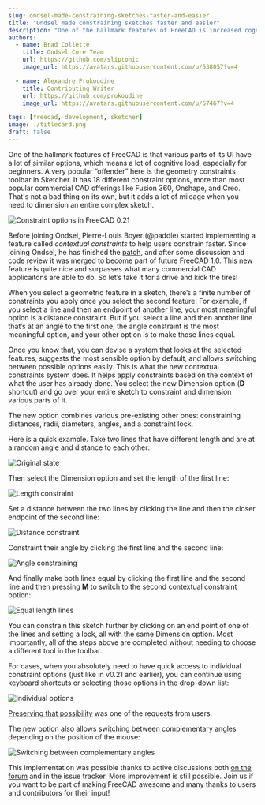 ```yaml
---
slug: ondsel-made-constraining-sketches-faster-and-easier
title: "Ondsel made constraining sketches faster and easier"
description: "One of the hallmark features of FreeCAD is increased cognitive load. Our new Dimension tool replaces mutiple other tools and helps constraining sketches faster."
authors:
  - name: Brad Collette
    title: Ondsel Core Team
    url: https://github.com/sliptonic
    image_url: https://avatars.githubusercontent.com/u/538057?v=4

  - name: Alexandre Prokoudine
    title: Contributing Writer
    url: https://github.com/prokoudine
    image_url: https://avatars.githubusercontent.com/u/57467?v=4

tags: [freecad, development, sketcher]
image: ./titlecard.png
draft: false
---
```


One of the hallmark features of FreeCAD is that various parts of its UI have a lot of similar options, which means a lot of cognitive load, especially for beginners. A very popular “offender” here is the geometry constraints toolbar in Sketcher. It has 18 different constraint options, more than most popular commercial CAD offerings like Fusion 360, Onshape, and Creo. That's not a bad thing on its own, but it adds a lot of mileage when you need to dimension an entire complex sketch.

<!-- truncate -->

![Constraint options in FreeCAD 0.21](contextual-constraints-0-21.webp)

Before joining Ondsel, Pierre-Louis Boyer (@paddle) started implementing a feature called _contextual constraints_ to help users constrain faster. Since joining Ondsel, he has finished the [patch](https://github.com/FreeCAD/FreeCAD/pull/9810), and after some discussion and code review it was merged to become part of future FreeCAD 1.0. This new feature is quite nice and surpasses what many commercial CAD applicaitons are able to do. So let’s take it for a drive and kick the tires!

When you select a geometric feature in a sketch, there’s a finite number of constraints you apply once you select the second feature. For example, if you select a line and then an endpoint of another line, your most meaningful option is a distance constraint. But if you select a line and then another line that’s at an angle to the first one, the angle constraint is the most meaningful option, and your other option is to make those lines equal.

Once you know that, you can devise a system that looks at the selected features, suggests the most sensible option by default, and allows switching between possible options easily. This is what the new contextual constraints system does. It helps apply constraints based on the context of what the user has already done.  You select the new Dimension option (**D** shortcut) and go over your entire sketch to constraint and dimension various parts of it.

The new option combines various pre-existing other ones: constraining distances, radii, diameters, angles, and a constraint lock.

Here is a quick example. Take two lines that have different length and are at a random angle and distance to each other:

![Original state](contextual-constraints-step-0.webp)

Then select the Dimension option and set the length of the first line:

![Length constraint](contextual-constraints-step-1.webp)

Set a distance between the two lines by clicking the line and then the closer endpoint of the second line:

![Distance constraint](contextual-constraints-step-2.webp)

Constraint their angle by clicking the first line and the second line:

![Angle constraining](contextual-constraints-step-3.webp)

And finally make both lines equal by clicking the first line and the second line and then pressing **M** to switch to the second contextual constraint option:

![Equal length lines](contextual-constraints-step-4.webp)

You can constrain this sketch further by clicking on an end point of one of the lines and setting a lock, all with the same Dimension option. Most importantly, all of the steps above are completed without needing to choose a different tool in the toolbar.

For cases, when you absolutely need to have quick access to individual constraint options (just like in v0.21 and earlier), you can continue using keyboard shortcuts or selecting those options in the drop-down list:

![Individual options](contextual-constraints-individual-options.webp)

[Preserving that possibility](https://github.com/FreeCAD/FreeCAD/pull/10463) was one of the requests from users.

The new option also allows switching between complementary angles depending on the position of the mouse:

![Switching between complementary angles](contextual-constraints-complementary-angles.gif)

This implementation was possible thanks to active discussions both [on the forum](https://forum.freecad.org/viewtopic.php?style=4&t=65521) and in the issue tracker. More improvement is still possible.  Join us if you want to be part of making FreeCAD awesome and many thanks to users and contributors for their input!
